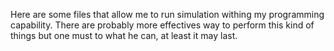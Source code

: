 Here are some files  that allow me to run simulation withing my programming capability.
There are probably more effectives way to perform this kind of things but one must to what he can, at least it may last.

